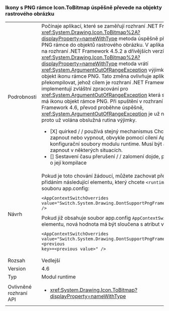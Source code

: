 ### <a name="icontobitmap-successfully-converts-icons-with-png-frames-into-bitmap-objects"></a>Ikony s PNG rámce Icon.ToBitmap úspěšně převede na objekty rastrového obrázku

|   |   |
|---|---|
|Podrobnosti|Počínaje aplikací, které se zaměřují rozhraní .NET Framework 4.6 <xref:System.Drawing.Icon.ToBitmap%2A?displayProperty=nameWithType> metoda úspěšně převede ikony s PNG rámce do objektů rastrového obrázku. V aplikacích, které cílí na rozhraní .NET Framework 4.5.2 a dřívějších verzích <xref:System.Drawing.Icon.ToBitmap%2A?displayProperty=nameWithType> metoda vrátí <xref:System.ArgumentOutOfRangeException> výjimka, pokud má objekt ikonu rámce PNG. Tato změna ovlivňuje aplikace, která jsou překompilovat, jehož cílem je rozhraní .NET Framework 4.6 a které implementují zvláštní zpracování pro <xref:System.ArgumentOutOfRangeException> která se vyvolá, když má ikonu objekt rámce PNG. Při spuštění v rozhraní .NET Framework 4.6, převod proběhne úspěšně, <xref:System.ArgumentOutOfRangeException> je už ne vyvolána, a proto už volána obslužná rutina výjimky.<ul><li>[X] quirked / / používá stejný mechanismus Chcete-li funkci zapnout nebo vypnout, obvykle pomocí cílení AppContext nebo konfigurační soubory modulu runtime. Musí být automaticky zapnout v některých situacích.</li><li>[] Sestavení času přerušení / / zalomení dojde, pokud se pokus o její kompilace</li></ul>|
|Návrh|Pokud je toto chování žádoucí, můžete zachovat předchozí chování přidáním následující elementu, který chcete <code>&lt;runtime&gt;</code> části souboru app.config:<pre><code>&lt;AppContextSwitchOverrides&#13;&#10;value=&quot;Switch.System.Drawing.DontSupportPngFramesInIcons=true&quot; /&gt;&#13;&#10;</code></pre>Pokud již obsahuje soubor app.config <code>AppContextSwitchOverrides</code> elementu, nová hodnota má být sloučena s atribut value takto:<pre><code>&lt;AppContextSwitchOverrides&#13;&#10;value=&quot;Switch.System.Drawing.DontSupportPngFramesInIcons=true;&lt;previous key&gt;=&lt;previous value&gt;&quot; /&gt;&#13;&#10;</code></pre>|
|Rozsah|Vedlejší|
|Version|4.6|
|Typ|Modul runtime|
|Ovlivněné rozhraní API|<ul><li><xref:System.Drawing.Icon.ToBitmap?displayProperty=nameWithType></li></ul>|

